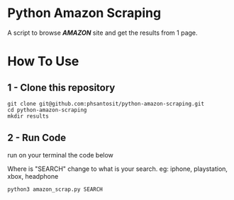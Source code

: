 # Python Amazon Scraping 
 
A script to browse **_AMAZON_** site and get the results from 1 page.

# How To Use

## 1 - Clone this repository

```
git clone git@github.com:phsantosit/python-amazon-scraping.git
cd python-amazon-scraping
mkdir results
```
## 2 - Run Code

run on your terminal the code below

Where is "SEARCH" change to what is your search.
eg: iphone, playstation, xbox, headphone

```
python3 amazon_scrap.py SEARCH
```
